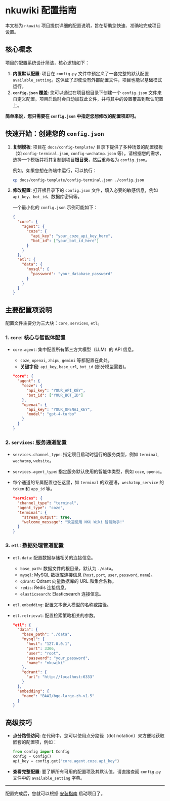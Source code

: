 # nkuwiki 配置指南

本文档为 `nkuwiki` 项目提供详细的配置说明，旨在帮助您快速、准确地完成项目设置。

## 核心概念

项目的配置系统设计简洁，核心逻辑如下：

1.  **内置默认配置**: 项目在 `config.py` 文件中预定义了一套完整的默认配置 `available_setting`。这保证了即使没有外部配置文件，项目也能以基础模式运行。
2.  **`config.json` 覆盖**: 您可以通过在项目根目录下创建一个 `config.json` 文件来自定义配置。项目启动时会自动加载此文件，并将其中的设置覆盖到默认配置上。

**简单来说，您只需要在 `config.json` 中指定您想修改的配置项即可。**

## 快速开始：创建您的 `config.json`

1.  **复制模板**: 项目在 `docs/config-template/` 目录下提供了多种场景的配置模板（如 `config-terminal.json`, `config-wechatmp.json` 等）。请根据您的需求，选择一个模板并将其复制到项目**根目录**，然后重命名为 `config.json`。

    例如，如果您想在终端中运行，可以执行：
    ```bash
    cp docs/config-template/config-terminal.json ./config.json
    ```

2.  **修改配置**: 打开根目录下的 `config.json` 文件，填入必要的敏感信息，例如 `api_key`、`bot_id`、数据库密码等。

    一个最小化的 `config.json` 示例可能如下：
    ```json
    {
      "core": {
        "agent": {
          "coze": {
            "api_key": "your_coze_api_key_here",
            "bot_id": ["your_bot_id_here"]
          }
        }
      },
      "etl": {
        "data": {
          "mysql": {
            "password": "your_database_password"
          }
        }
      }
    }
    ```

## 主要配置项说明

配置文件主要分为三大块：`core`, `services`, `etl`。

### 1. `core`: 核心与智能体配置

-   `core.agent`: 集中配置所有第三方大模型（LLM）的 API 信息。
    -   `coze`, `openai`, `zhipu`, `gemini` 等都配置在此处。
    -   **关键字段**: `api_key`, `base_url`, `bot_id` (部分模型需要)。

    ```json
    "core": {
      "agent": {
        "coze": {
          "api_key": "YOUR_API_KEY",
          "bot_id": ["YOUR_BOT_ID"]
        },
        "openai": {
          "api_key": "YOUR_OPENAI_KEY",
          "model": "gpt-4-turbo"
        }
      }
    }
    ```

### 2. `services`: 服务通道配置

-   `services.channel_type`: 指定项目启动时运行的服务类型，例如 `terminal`, `wechatmp`, `website`。
-   `services.agent_type`: 指定服务默认使用的智能体类型，例如 `coze`, `openai`。
-   每个通道的专属配置也在这里，如 `terminal` 的欢迎语，`wechatmp_service` 的 `token` 和 `app_id` 等。

    ```json
    "services": {
      "channel_type": "terminal",
      "agent_type": "coze",
      "terminal": {
        "stream_output": true,
        "welcome_message": "欢迎使用 NKU Wiki 智能助手!"
      }
    }
    ```

### 3. `etl`: 数据处理管道配置

-   `etl.data`: 配置数据存储相关的连接信息。
    -   `base_path`: 数据文件的根目录，默认为 `./data`。
    -   `mysql`: MySQL 数据库连接信息 (`host`, `port`, `user`, `password`, `name`)。
    -   `qdrant`: Qdrant 向量数据库的 URL 和集合名称。
    -   `redis`: Redis 连接信息。
    -   `elasticsearch`: Elasticsearch 连接信息。
-   `etl.embedding`: 配置文本嵌入模型的名称或路径。
-   `etl.retrieval`: 配置检索策略相关的参数。

    ```json
    "etl": {
      "data": {
        "base_path": "./data",
        "mysql": {
          "host": "127.0.0.1",
          "port": 3306,
          "user": "root",
          "password": "your_password",
          "name": "nkuwiki"
        },
        "qdrant": {
          "url": "http://localhost:6333"
        }
      },
      "embedding": {
        "name": "BAAI/bge-large-zh-v1.5"
      }
    }
    ```

## 高级技巧

-   **点分路径访问**: 在代码中，您可以使用点分路径（dot notation）来方便地获取嵌套的配置项，例如：
    ```python
    from config import Config
    config = Config()
    api_key = config.get("core.agent.coze.api_key")
    ```
-   **查看完整配置**: 要了解所有可用的配置项及其默认值，请直接查阅 `config.py` 文件中的 `available_setting` 字典。

---

配置完成后，您就可以根据 [安装指南](./installation_guide.md) 启动项目了。 